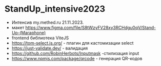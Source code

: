 # StandUp_intensive2023

- Интенсив my.methed.ru 21.11.2023.
- макет https://www.figma.com/file/S8tWzyFV28xy3RCHdgu0qV/Stand-Up-(Maraphone)
- frontend библиотека ViteJS
- https://tom-select.js.org/ - плагин для кастомизации select
- https://just-validate.dev/ - валидация
- https://github.com/RobinHerbots/Inputmask -стилизация input
- https://www.npmjs.com/package/qrcode - генерация QR-кодов
